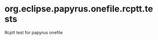 org.eclipse.papyrus.onefile.rcptt.tests
=======================================

Rcptt test for papyrus onefile
